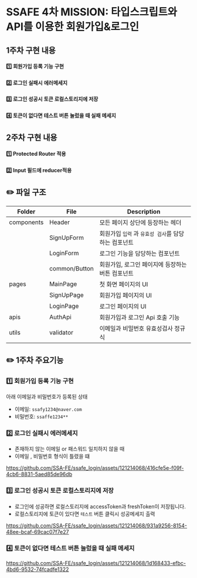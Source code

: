 # SSAFE 4차 MISSION: 타입스크립트와 API를 이용한 회원가입&로그인

## 1주차 구현 내용
#### 1️⃣ 회원가입 등록 기능 구현
#### 2️⃣ 로그인 실패시 에러메세지
#### 3️⃣ 로그인 성공시 토큰 로컬스토리지에 저장
#### 4️⃣ 토큰이 없다면 테스트 버튼 눌렀을 때 실패 메세지

## 2주차 구현 내용
#### 1️⃣ Protected Router 적용
#### 2️⃣ Input 필드에 reducer적용

## ✏️ 파일 구조
Folder|File|Description|
|-------|------------|--------------|
|components|Header|모든 페이지 상단에 등장하는 헤더|
|  |SignUpForm| 회원가입 `입력` 과 `유효성 검사`를 담당하는 컴포넌트|
|  |LoginForm| 로그인 기능을 담당하는 컴포넌트|
|  |common/Button| 회원가입, 로그인 페이지에 등장하는 버튼 컴포넌트|
|pages|MainPage| 첫 화면 페이지의 UI| 
|  |SignUpPage| 회원가입 페이지의 UI |
|  |LoginPage| 로그인 페이지의 UI |
|apis|AuthApi|회원가입과 로그인 Api 호출 기능 |
|utils|validator| 이메일과 비밀번호 유효성검사 정규식|


##  ✏️  1주차 주요기능
### 1️⃣ 회원가입 등록 기능 구현
아래 이메일과 비밀번호가 등록된 상태 
- 이메일: `ssafy1234@naver.com`
-  비밀번호: `ssaffe1234**`

### 2️⃣ 로그인 실패시 에러메세지
- 존재하지 않는 이메일 or 패스워드 일치하지 않을 때
- 이메일 , 비밀번호 형식이 틀렸을 떄

https://github.com/SSA-FE/ssafe_login/assets/121214068/416cfe5e-f09f-4cb6-8831-5aed85de96db


### 3️⃣ 로그인 성공시 토큰 로컬스토리지에 저장
  - 로그인에 성공하면 로컬스토리지에 accessToken과 freshToken이 저장됩니다.
  - 로컬스토리지에 토큰이 있다면 `테스트` 버튼 클릭시 성공메세지 출력

https://github.com/SSA-FE/ssafe_login/assets/121214068/931a9256-8154-48ee-bcaf-69cac07f7e27

### 4️⃣ 토큰이 없다면 테스트 버튼 눌렀을 때 실패 메세지

https://github.com/SSA-FE/ssafe_login/assets/121214068/1d168433-efbc-4bd6-9532-74fcadfe1322


